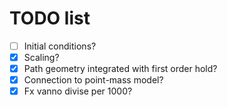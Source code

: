 # TODO list

- [ ] Initial conditions?
- [x] Scaling?
- [x] Path geometry integrated with first order hold?
- [x] Connection to point-mass model?
- [x] Fx vanno divise per 1000?
